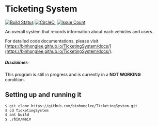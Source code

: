 # Ticketing System
[![Build Status](https://travis-ci.org/binhonglee/TicketingSystem.svg?branch=master)](https://travis-ci.org/binhonglee/TicketingSystem) [![CircleCI](https://circleci.com/gh/binhonglee/TicketingSystem.svg?style=svg)](https://circleci.com/gh/binhonglee/TicketingSystem) [![Issue Count](https://codeclimate.com/github/binhonglee/TicketingSystem/badges/issue_count.svg)](https://codeclimate.com/github/binhonglee/TicketingSystem)

An overall system that records information about each vehicles and users.

For detailed code documentations, please visit [https://binhonglee.github.io/TicketingSystem/docs/](https://binhonglee.github.io/TicketingSystem/docs/).

##### Disclaimer:

This program is still in progress and is currently in a **NOT WORKING** condition.

## Setting up and running it

```sh
$ git clone https://github.com/binhonglee/TicketingSystem.git
$ cd TicketingSystem
$ ant build
$ ./bin/main
```
